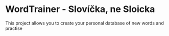 # WordTrainer - Slovíčka, ne Sloicka
This project allows you to create your personal database of new words and practise
